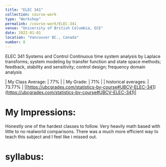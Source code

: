 ```yaml
---
title: "ELEC 341"
collection: course-work
type: "Workshop"
permalink: /course-work/ELEC-341
venue: "University of British Columbia, ECE"
date: 2022-01-01
location: "Vancouver BC., Canada"
number: 8
---
```


ELEC 341
Systems and Control
Continuous time system analysis by Laplace transforms; system modeling by transfer function and state space methods; feedback, stability and sensitivity; control design; frequency domain analysis


| My Class Average: | 77% |
| My Grade: | 71% |
| historical averages: | 73.77% | 
|[https://ubcgrades.com/statistics-by-course#UBCV-ELEC-341](https://ubcgrades.com/statistics-by-course#UBCV-ELEC-341)|

# My Impressions:
Honestly one of the hardest classes to follow. Very heavily math based with little to no realworld comparisons. There was a much more efficient way to teach this subject and I feel like i missed out.


# syllabus:
<object data="{{ site.url }}{{ site.baseurl }}/syllabus/Syllabus and Course Outline for ELEC 341.pdf" width="1000" height="1000" type="application/pdf">
</object>

